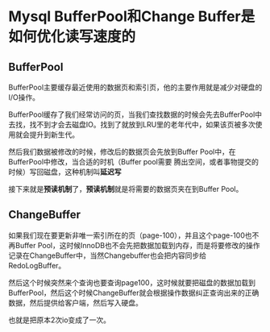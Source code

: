 # Mysql BufferPool和Change Buffer是如何优化读写速度的

##  BufferPool

BufferPool主要缓存最近使用的数据页和索引页，他的主要作用就是减少对硬盘的I/O操作。

BufferPool缓存了我们经常访问的页，当我们查找数据的时候会先去BufferPool中去找，找不到才会去磁盘IO。找到了就放到LRU里的老年代中，如果该页被多次使用就会提升到新生代。

然后我们数据被修改的时候，修改后的数据页会先放到Buffer Pool中，在BufferPool中修改，当合适的时机（Buffer pool需要 腾出空间，或者事物提交的时候）写回磁盘，这种机制叫**延迟写**

接下来就是**预读机制**了，**预读机制**就是将需要的数据页夹在到Buffer Pool。

## ChangeBuffer

如果我们现在要更新非唯一索引所在的页（page-100），并且这个page-100也不再Buffer Pool，这时候InnoDB也不会先把数据加载到内存，而是将要修改的操作记录在ChangeBuffer中，当然Changebuffer也会把内容同步给RedoLogBuffer。

然后这个时候突然来个查询也要查询page100，这时候就要把磁盘的数据加载到BufferPool，然后这个时候ChangeBuffer就会根据操作数据纠正查询出来的正确数据，然后提供给客户端，然后写入硬盘。

也就是把原本2次io变成了一次。